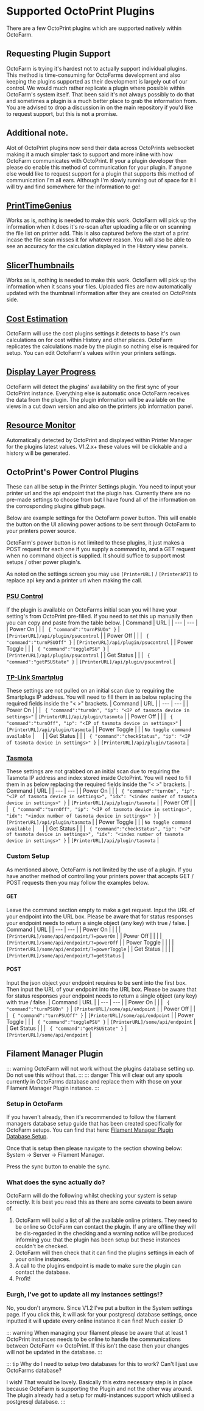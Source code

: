 # Supported OctoPrint Plugins
There are a few OctoPrint plugins which are supported natively within OctoFarm.

## Requesting Plugin Support
OctoFarm is trying it's hardest not to actually support individual plugins. This method is time-consuming for OctoFarms development and also keeping the plugins supported as their development is largely out of our control. We would much rather replicate a plugin where possible within OctoFarm's system itself. That been said it's not always possibly to do that and sometimes a plugin is a much better place to grab the information from. You are advised to drop a discussion in on the main repository if you'd like to request support, but this is not a promise. 

## Additional note. 
Alot of OctoPrint plugins now send their data across OctoPrints websocket making it a much simpler task to support and more inline with how OctoFarm communicates with OctoPrint. If your a plugin developer then please do enable this method of communication for your plugin. If anyone else would like to request support for a plugin that supports this method of communication I'm all ears. Although I'm slowly running out of space for it I will try and find somewhere for the information to go! 

## [PrintTimeGenius](https://github.com/eyal0/OctoPrint-PrintTimeGenius)
Works as is, nothing is needed to make this work. OctoFarm will pick up the information when it does it's re-scan after uploading a file or on scanning the file list on printer add. This is also captured before the start of a print incase the file scan misses it for whatever reason. You will also be able to see an accuracy for the calculation displayed in the History view panels. 

## [SlicerThumbnails](https://github.com/jneilliii/OctoPrint-PrusaSlicerThumbnails)
Works as is, nothing is needed to make this work. OctoFarm will pick up the information when it scans your files. Uploaded files are now automatically updated with the thumbnail information after they are created on OctoPrints side. 

## [Cost Estimation](https://github.com/OllisGit/OctoPrint-CostEstimation)
OctoFarm will use the cost plugins settings it detects to base it's own calculations on for cost within History and other places. OctoFarm replicates the calculations made by the plugin so nothing else is required for setup. You can edit OctoFarm's values within your printers settings.

## [Display Layer Progress](https://github.com/OllisGit/OctoPrint-DisplayLayerProgress)
OctoFarm will detect the plugins' availability on the first sync of your OctoPrint instance. Everything else is automatic once OctoFarm receives the data from the plugin. The plugin information will be available on the views in a cut down version and also on the printers job information panel.

## [Resource Monitor](https://github.com/Renaud11232/OctoPrint-Resource-Monitor)
Automatically detected by OctoPrint and displayed within Printer Manager for the plugins latest values. V1.2.x+ these values will be clickable and a history will be generated. 

## OctoPrint's Power Control Plugins
These can all be setup in the Printer Settings plugin. You need to input your printer url and the api endpoint that the plugin has. Currently there are no pre-made settings to choose from but I have found all of the information on the corrosponding plugins github page.

Below are example settings for the OctoFarm power button. This will enable the button on the UI allowing power actions to be sent through OctoFarm to your printers power source.

OctoFarm's power button is not limited to these plugins, it just makes a POST request for each one if you supply a command to, and a GET request when no command object is supplied. It should suffice to support most setups / other power plugin's. 

As noted on the settings screen you may use ```[PrinterURL]``` / ```[PrinterAPI]``` to replace api key and a printer url when making the call.

### [PSU Control](https://github.com/kantlivelong/OctoPrint-PSUControl)
If the plugin is available on OctoFarms initial scan you will have your setting's from OctoPrint pre-filled. If you need to set this up manually then you can copy and paste from the table below. 
| Command | URL |
| --- | --- |
| Power On | |
|  ``` { "command":"turnPSUOn" }``` | ```[PrinterURL]/api/plugin/psucontrol``` |
| Power Off | |
|  ``` { "command":"turnPSUOff" }``` | ```[PrinterURL]/api/plugin/psucontrol``` |
| Power Toggle | |
|  ``` { "command":"togglePSU" }``` | ```[PrinterURL]/api/plugin/psucontrol``` |
| Get Status | |
|  ``` { "command":"getPSUState" }``` | ```[PrinterURL]/api/plugin/psucontrol``` |

### [TP-Link Smartplug](https://github.com/jneilliii/OctoPrint-TPLinkSmartplug)
These settings are not pulled on an initial scan due to requiring the Smartplugs IP address. You will need to fill them in as below replacing the required fields inside the "< >" brackets.
| Command | URL |
| --- | --- |
| Power On | |
|  ``` { "command":"turnOn", "ip": "<IP of tasmota device in settings>"``` | ```[PrinterURL]/api/plugin/tasmota``` |
| Power Off | |
|  ``` { "command":"turnOff", "ip": "<IP of tasmota device in settings>"``` | ```[PrinterURL]/api/plugin/tasmota``` |
| Power Toggle | |
|  ``` No toggle command available ``` | ```  ``` |
| Get Status | |
|  ``` { "command":"checkStatus", "ip": "<IP of tasmota device in settings>" }``` | ```[PrinterURL]/api/plugin/tasmota``` |


### [Tasmota](https://github.com/jneilliii/OctoPrint-Tasmota)
These settings are not grabbed on an initial scan due to requiring the Tasmota IP address and index stored inside OctoPrint. You will need to fill them in as below replacing the required fields inside the "< >" brackets.
| Command | URL |
| --- | --- |
| Power On | |
|  ``` { "command":"turnOn", "ip": "<IP of tasmota device in settings>", "idx": "<index number of tasmota device in settings>" }``` | ```[PrinterURL]/api/plugin/tasmota``` |
| Power Off | |
|  ``` { "command":"turnOff", "ip": "<IP of tasmota device in settings>", "idx": "<index number of tasmota device in settings>" }``` | ```[PrinterURL]/api/plugin/tasmota``` |
| Power Toggle | |
|  ``` No toggle command available ``` | ```  ``` |
| Get Status | |
|  ``` { "command":"checkStatus", "ip": "<IP of tasmota device in settings>", "idx": "<index number of tasmota device in settings>" }``` | ```[PrinterURL]/api/plugin/tasmota``` |

### Custom Setup
As mentioned above, OctoFarm is not limited by the use of a plugin. If you have another method of controlling your printers power that accepts GET / POST requests then you may follow the examples below.
#### GET
Leave the command section empty to make a get request. Input the URL of your endpoint into the URL box. Please be aware that for status responses your endpoint needs to return a single object (any key) with true / false.
| Command | URL |
| --- | --- |
| Power On | |
|   | ```[PrinterURL]/some/api/endpoint/?=powerOn``` |
| Power Off | |
|   | ```[PrinterURL]/some/api/endpoint/?=powerOff``` |
| Power Toggle | |
|   | ```[PrinterURL]/some/api/endpoint/?=powerToggle``` |
| Get Status | |
|   | ```[PrinterURL]/some/api/endpoint/?=getStatus``` |
#### POST
Input the json object your endpoint requires to be sent into the first box. Then input the URL of your endpoint into the URL box. Please be aware that for status responses your endpoint needs to return a single object (any key) with true / false.
| Command | URL |
| --- | --- |
| Power On | |
|  ``` { "command":"turnPSUOn" }``` | ```[PrinterURL]/some/api/endpoint``` |
| Power Off | |
|  ``` { "command":"turnPSUOff" }``` | ```[PrinterURL]/some/api/endpoint``` |
| Power Toggle | |
|  ``` { "command":"togglePSU" }``` | ```[PrinterURL]/some/api/endpoint``` |
| Get Status | |
|  ``` { "command":"getPSUState" }``` | ```[PrinterURL]/some/api/endpoint``` |

## Filament Manager Plugin
::: warning
OctoFarm will not work without the plugins database setting up. Do not use this without that.
:::
::: danger
This will clear out any spools currently in OctoFarms database and replace them with those on your Filament Manager Plugin instance. 
:::
### Setup in OctoFarm
If you haven't already, then it's recommended to follow the filament managers database setup guide that has been created specifically for OctoFarm setups. You can find that here: [Filament Manager Plugin Database Setup](/guides/filament-manager-installation.md).

Once that is setup then please navigate to the section showing below: System -> Server -> Filament Manager. 

Press the sync button to enable the sync.

### What does the sync actually do?

OctoFarm will do the following whilst checking your system is setup correctly. It is best you read this as there are some caveats to been aware of. 

1. OctoFarm will build a list of all the available online printers. They need to be online so OctoFarm can contact the plugin. If any are offline they will be dis-regarded in the checking and a warning notice will be produced informing you: that the plugin has been setup but these instances couldn't be checked.
2. OctoFarm will then check that it can find the plugins settings in each of your online instances.
3. A call to the plugins endpoint is made to make sure the plugin can contact the database. 
4. Profit! 

### Eurgh, I've got to update all my instances settings!?

No, you don't anymore. Since V1.2 I've put a button in the System settings page. If you click this, it will ask for your postgresql database settings, once inputted it will update every online instance it can find! Much easier :D

::: warning
When managing your filament please be aware that at least 1 OctoPrint instances needs to be online to handle the communications between OctoFarm <-> OctoPrint. If this isn't the case then your changes will not be updated in the database. 
:::

::: tip
Why do I need to setup two databases for this to work? Can't I just use OctoFarms database? 

I wish! That would be lovely. Basically this extra necessary step is in place because OctoFarm is supporting the Plugin and not the other way around. The plugin already had a setup for multi-instances support which utilised a postgresql database. 
:::

